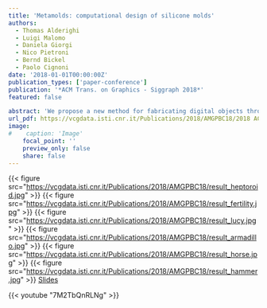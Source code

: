 ```yaml
---
title: 'Metamolds: computational design of silicone molds'
authors:
  - Thomas Alderighi
  - Luigi Malomo
  - Daniela Giorgi
  - Nico Pietroni
  - Bernd Bickel
  - Paolo Cignoni
date: '2018-01-01T00:00:00Z'
publication_types: ['paper-conference']
publication: '*ACM Trans. on Graphics - Siggraph 2018*'
featured: false

abstract: 'We propose a new method for fabricating digital objects through reusable silicone molds. Molds are generated by casting liquid silicone into custom 3D printed containers called metamolds. Metamolds automatically define the cuts that are needed to extract the cast object from the silicone mold. The shape of metamolds is designed through a novel segmentation technique, which takes into account both geometric and topological constraints involved in the process of mold casting. Our technique is simple, does not require changing the shape or topology of the input objects, and only requires of-the-shelf materials and technologies. We successfully tested our method on a set of challenging examples with complex shapes and rich geometric detail. 	 		 		 	 Slides'
url_pdf: https://vcgdata.isti.cnr.it/Publications/2018/AMGPBC18/2018 ACM TOG Metamolds - personal.pdf
image:
#    caption: 'Image'
    focal_point: ''
    preview_only: false
    share: false
---
```

{{< figure src="https://vcgdata.isti.cnr.it/Publications/2018/AMGPBC18/result_heptoroid.jpg" >}}
{{< figure src="https://vcgdata.isti.cnr.it/Publications/2018/AMGPBC18/result_fertility.jpg" >}}
{{< figure src="https://vcgdata.isti.cnr.it/Publications/2018/AMGPBC18/result_lucy.jpg" >}}
{{< figure src="https://vcgdata.isti.cnr.it/Publications/2018/AMGPBC18/result_armadillo.jpg" >}}
{{< figure src="https://vcgdata.isti.cnr.it/Publications/2018/AMGPBC18/result_horse.jpg" >}}
{{< figure src="https://vcgdata.isti.cnr.it/Publications/2018/AMGPBC18/result_hammer.jpg" >}}
[ Slides ](https://vcgdata.isti.cnr.it/Publicstions/2018/AMGPBC18/metamolds_slides.pptx)

{{< youtube "7M2TbQnRLNg" >}}

